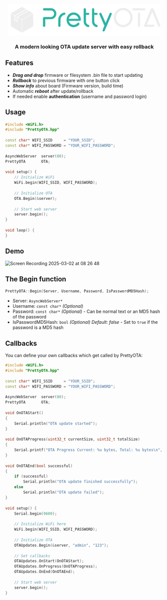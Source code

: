 <p align="center">
<img src="img/logo.svg" alt="Screenshot" style="height:100px;"/>
</p>

### <center>A modern looking OTA update server with easy rollback</center>

## Features
- ***Drag and drop*** firmware or filesystem .bin file to start updating
- ***Rollback*** to previous firmware with one button click
- ***Show info*** about board (Firmware version, build time)
- Automatic ***reboot*** after update/rollback
- If needed enable **authentication** (username and password login)

## Usage
```cpp
#include <WiFi.h>
#include "PrettyOTA.hpp"

const char* WIFI_SSID     = "YOUR_SSID";
const char* WIFI_PASSWORD = "YOUR_WIFI_PASSWORD";

AsyncWebServer  server(80);
PrettyOTA       OTA;

void setup() {
    // Initialize WiFi
    WiFi.begin(WIFI_SSID, WIFI_PASSWORD);
    
    // Initialize OTA
    OTA.Begin(&server);
    
    // Start web server
    server.begin();
}

void loop() {
}
```

## Demo
![Screen Recording 2025-03-02 at 08 26 48](https://github.com/user-attachments/assets/77b92946-ed00-470f-ad9b-a70e98503e44)

## The Begin function
```cpp
PrettyOTA::Begin(Server, Username, Password, IsPasswordMD5Hash);
```
- Server: `AsyncWebServer*`
- Username: `const char*` *(Optional)*
- Password: `const char*` *(Optional)* - Can be normal text or an MD5 hash of the password
- IsPasswordMD5Hash: `bool` *(Optional) Default: false* - Set to `true` if the password is a MD5 hash

## Callbacks
You can define your own callbacks which get called by PrettyOTA:

```cpp
#include <WiFi.h>
#include "PrettyOTA.hpp"

const char* WIFI_SSID     = "YOUR_SSID";
const char* WIFI_PASSWORD = "YOUR_WIFI_PASSWORD";

AsyncWebServer  server(80);
PrettyOTA       OTA;

void OnOTAStart()
{
    Serial.println("OTA update started");
}

void OnOTAProgress(uint32_t currentSize, uint32_t totalSize)
{
    Serial.printf("OTA Progress Current: %u bytes, Total: %u bytes\n", currentSize, totalSize);
}

void OnOTAEnd(bool successful)
{
    if (successful)
        Serial.println("OTA update finished successfully");
    else
        Serial.println("OTA update failed");
}

void setup() {
    Serial.begin(9600);
    
    // Initialize WiFi here
    WiFi.begin(WIFI_SSID, WIFI_PASSWORD);
    
    // Initialize OTA
    OTAUpdates.Begin(&server, "admin", "123");
    
    // Set callbacks
    OTAUpdates.OnStart(OnOTAStart);
    OTAUpdates.OnProgress(OnOTAProgress);
    OTAUpdates.OnEnd(OnOTAEnd);
    
    // Start web server
    server.begin();
}
```

